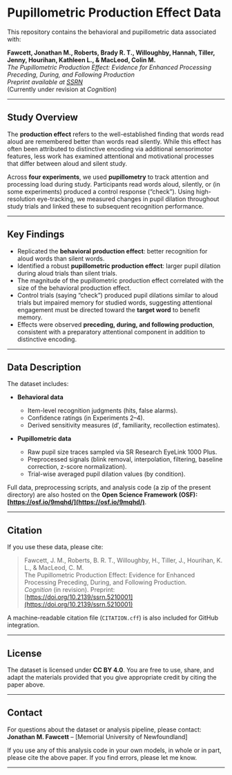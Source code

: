 # Pupillometric Production Effect Data

This repository contains the behavioral and pupillometric data associated with:

**Fawcett, Jonathan M., Roberts, Brady R. T., Willoughby, Hannah, Tiller, Jenny, Hourihan, Kathleen L., & MacLeod, Colin M.**  
*The Pupillometric Production Effect: Evidence for Enhanced Processing Preceding, During, and Following Production*  
_Preprint available at [SSRN](https://ssrn.com/abstract=5210001)_  
(Currently under revision at *Cognition*)

---

## Study Overview

The **production effect** refers to the well-established finding that words read aloud are remembered better than words read silently. While this effect has often been attributed to distinctive encoding via additional sensorimotor features, less work has examined attentional and motivational processes that differ between aloud and silent study.

Across **four experiments**, we used **pupillometry** to track attention and processing load during study. Participants read words aloud, silently, or (in some experiments) produced a control response (“check”). Using high-resolution eye-tracking, we measured changes in pupil dilation throughout study trials and linked these to subsequent recognition performance.

---

## Key Findings

- Replicated the **behavioral production effect**: better recognition for aloud words than silent words.  
- Identified a robust **pupillometric production effect**: larger pupil dilation during aloud trials than silent trials.  
- The magnitude of the pupillometric production effect correlated with the size of the behavioral production effect.  
- Control trials (saying “check”) produced pupil dilations similar to aloud trials but impaired memory for studied words, suggesting attentional engagement must be directed toward the **target word** to benefit memory.  
- Effects were observed **preceding, during, and following production**, consistent with a preparatory attentional component in addition to distinctive encoding.

---

## Data Description

The dataset includes:

- **Behavioral data**  
  - Item-level recognition judgments (hits, false alarms).  
  - Confidence ratings (in Experiments 2–4).  
  - Derived sensitivity measures (d′, familiarity, recollection estimates).  

- **Pupillometric data**  
  - Raw pupil size traces sampled via SR Research EyeLink 1000 Plus.  
  - Preprocessed signals (blink removal, interpolation, filtering, baseline correction, z-score normalization).  
  - Trial-wise averaged pupil dilation values (by condition).  

Full data, preprocessing scripts, and analysis code (a zip of the present directory) are also hosted on the **Open Science Framework (OSF): [https://osf.io/9mqhd/](https://osf.io/9mqhd/)**.

---

## Citation

If you use these data, please cite:

> Fawcett, J. M., Roberts, B. R. T., Willoughby, H., Tiller, J., Hourihan, K. L., & MacLeod, C. M.  
> The Pupillometric Production Effect: Evidence for Enhanced Processing Preceding, During, and Following Production.  
> *Cognition* (in revision). Preprint: [https://doi.org/10.2139/ssrn.5210001](https://doi.org/10.2139/ssrn.5210001)

A machine-readable citation file (`CITATION.cff`) is also included for GitHub integration.

---

## License

The dataset is licensed under **CC BY 4.0**. You are free to use, share, and adapt the materials provided that you give appropriate credit by citing the paper above.

---

## Contact

For questions about the dataset or analysis pipeline, please contact:  
**Jonathan M. Fawcett** – [Memorial University of Newfoundland]

If you use any of this analysis code in your own models, in whole or in part, please cite the above paper. If you find errors, please let me know.

---
